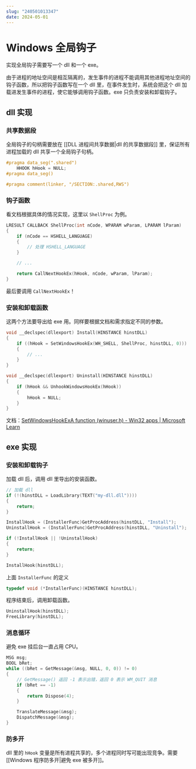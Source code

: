 ```yaml
---
slug: "240501013347"
date: 2024-05-01
---
```


# Windows 全局钩子

实现全局钩子需要写一个 dll 和一个 exe。

由于进程的地址空间是相互隔离的，发生事件的进程不能调用其他进程地址空间的钩子函数，所以把钩子函数写在一个 dll 里，在事件发生时，系统会把这个 dll 加载进发生事件的进程，使它能够调用钩子函数。exe 只负责安装和卸载钩子。

## dll 实现

### 共享数据段

全局钩子的句柄需要放在 [[DLL 进程间共享数据|dll 的共享数据段]] 里，保证所有进程加载的 dll 共享一个全局钩子句柄。

``` c
#pragma data_seg(".shared")
    HHOOK hHook = NULL;
#pragma data_seg()

#pragma comment(linker, "/SECTION:.shared,RWS")
```

### 钩子函数

看文档根据具体的情况实现，这里以 `ShellProc` 为例。

``` c
LRESULT CALLBACK ShellProc(int nCode, WPARAM wParam, LPARAM lParam)
{
    if (nCode == HSHELL_LANGUAGE)
    {
        // 处理 HSHELL_LANGUAGE
    }

    // ...

    return CallNextHookEx(hHook, nCode, wParam, lParam);
}
```

最后要调用 ` CallNextHookEx `！

### 安装和卸载函数

这两个方法要导出给 exe 用。同样要根据文档和需求指定不同的参数。

``` c
void __declspec(dllexport) Install(HINSTANCE hinstDLL)
{
    if ((hHook = SetWindowsHookEx(WH_SHELL, ShellProc, hinstDLL, 0)))
    {
        // ...
    }
}

void __declspec(dllexport) Uninstall(HINSTANCE hinstDLL)
{
    if (hHook && UnhookWindowsHookEx(hHook))
    {
        hHook = NULL;
    }
}
```

文档：[SetWindowsHookExA function (winuser.h) - Win32 apps | Microsoft Learn](https://learn.microsoft.com/en-us/windows/win32/api/winuser/nf-winuser-setwindowshookexa)

## exe 实现

### 安装和卸载钩子

加载 dll 后，调用 dll 里导出的安装函数。

``` c
// 加载 dll
if (!(hinstDLL = LoadLibrary(TEXT("my-dll.dll"))))
{
    return;
}

InstallHook = (InstallerFunc)GetProcAddress(hinstDLL, "Install");
UninstallHook = (InstallerFunc)GetProcAddress(hinstDLL, "Uninstall");

if (!InstallHook || !UninstallHook)
{
    return;
}

InstallHook(hinstDLL);
```

上面 `InstallerFunc` 的定义

``` c
typedef void (*InstallerFunc)(HINSTANCE hinstDLL);
```

程序结束后，调用卸载函数。

``` c
UninstallHook(hinstDLL);
FreeLibrary(hinstDLL);
```

### 消息循环

避免 exe 挂后台一直占用 CPU。

``` c
MSG msg;
BOOL bRet;
while ((bRet = GetMessage(&msg, NULL, 0, 0)) != 0)
{
    // GetMessage() 返回 -1 表示出错，返回 0 表示 WM_QUIT 消息
    if (bRet == -1)
    {
        return Dispose(4);
    }

    TranslateMessage(&msg);
    DispatchMessage(&msg);
}
```

### 防多开

dll 里的 `hHook` 变量是所有进程共享的，多个进程同时写可能出现竞争。需要 [[Windows 程序防多开|避免 exe 被多开]]。
